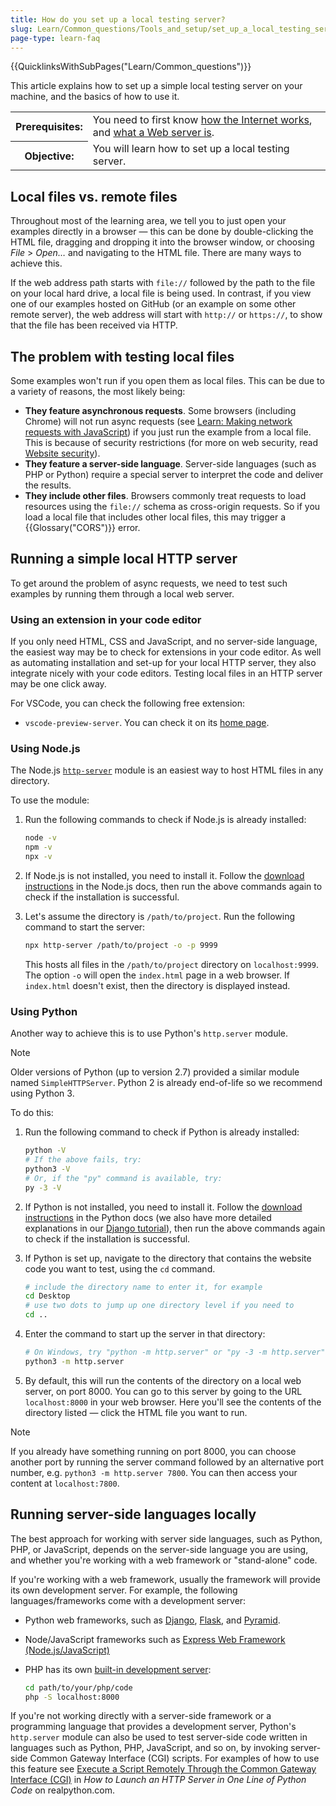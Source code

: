 ```yaml
---
title: How do you set up a local testing server?
slug: Learn/Common_questions/Tools_and_setup/set_up_a_local_testing_server
page-type: learn-faq
---
```


{{QuicklinksWithSubPages("Learn/Common_questions")}}

This article explains how to set up a simple local testing server on your machine, and the basics of how to use it.

<table>
  <tbody>
    <tr>
      <th scope="row">Prerequisites:</th>
      <td>
        You need to first know
        <a href="/en-US/docs/Learn/Common_questions/Web_mechanics/How_does_the_Internet_work"
          >how the Internet works</a
        >, and
        <a href="/en-US/docs/Learn/Common_questions/Web_mechanics/What_is_a_web_server"
          >what a Web server is</a
        >.
      </td>
    </tr>
    <tr>
      <th scope="row">Objective:</th>
      <td>You will learn how to set up a local testing server.</td>
    </tr>
  </tbody>
</table>

## Local files vs. remote files

Throughout most of the learning area, we tell you to just open your examples directly in a browser — this can be done by double-clicking the HTML file, dragging and dropping it into the browser window, or choosing _File_ > _Open…_ and navigating to the HTML file. There are many ways to achieve this.

If the web address path starts with `file://` followed by the path to the file on your local hard drive, a local file is being used. In contrast, if you view one of our examples hosted on GitHub (or an example on some other remote server), the web address will start with `http://` or `https://`, to show that the file has been received via HTTP.

## The problem with testing local files

Some examples won't run if you open them as local files. This can be due to a variety of reasons, the most likely being:

- **They feature asynchronous requests**. Some browsers (including Chrome) will not run async requests (see [Learn: Making network requests with JavaScript](/en-US/docs/Learn_web_development/Core/Scripting/Network_requests)) if you just run the example from a local file. This is because of security restrictions (for more on web security, read [Website security](/en-US/docs/Learn_web_development/Extensions/Server-side/First_steps/Website_security)).
- **They feature a server-side language**. Server-side languages (such as PHP or Python) require a special server to interpret the code and deliver the results.
- **They include other files**. Browsers commonly treat requests to load resources using the `file://` schema as cross-origin requests.
  So if you load a local file that includes other local files, this may trigger a {{Glossary("CORS")}} error.

## Running a simple local HTTP server

To get around the problem of async requests, we need to test such examples by running them through a local web server.

### Using an extension in your code editor

If you only need HTML, CSS and JavaScript, and no server-side language, the easiest way may be to check for extensions in your code editor. As well as automating installation and set-up for your local HTTP server, they also integrate nicely with your code editors. Testing local files in an HTTP server may be one click away.

For VSCode, you can check the following free extension:

- `vscode-preview-server`. You can check it on its [home page](https://marketplace.visualstudio.com/items?itemName=yuichinukiyama.vscode-preview-server).

### Using Node.js

The Node.js [`http-server`](https://www.npmjs.com/package/http-server) module is an easiest way to host HTML files in any directory.

To use the module:

1. Run the following commands to check if Node.js is already installed:

   ```bash
   node -v
   npm -v
   npx -v
   ```

2. If Node.js is not installed, you need to install it. Follow the [download instructions](https://nodejs.org/en/download/package-manager) in the Node.js docs, then run the above commands again to check if the installation is successful.

3. Let's assume the directory is `/path/to/project`. Run the following command to start the server:

   ```bash
   npx http-server /path/to/project -o -p 9999
   ```

   This hosts all files in the `/path/to/project` directory on `localhost:9999`. The option `-o` will open the `index.html` page in a web browser. If `index.html` doesn't exist, then the directory is displayed instead.

### Using Python

Another way to achieve this is to use Python's `http.server` module.

> [!NOTE]
> Older versions of Python (up to version 2.7) provided a similar module named `SimpleHTTPServer`. Python 2 is already end-of-life so we recommend using Python 3.

To do this:

1. Run the following command to check if Python is already installed:

   ```bash
   python -V
   # If the above fails, try:
   python3 -V
   # Or, if the "py" command is available, try:
   py -3 -V
   ```

2. If Python is not installed, you need to install it. Follow the [download instructions](https://www.python.org/downloads/) in the Python docs (we also have more detailed explanations in our [Django tutorial](/en-US/docs/Learn_web_development/Extensions/Server-side/Django/development_environment#installing_python_3)), then run the above commands again to check if the installation is successful.

3. If Python is set up, navigate to the directory that contains the website code you want to test, using the `cd` command.

   ```bash
   # include the directory name to enter it, for example
   cd Desktop
   # use two dots to jump up one directory level if you need to
   cd ..
   ```

4. Enter the command to start up the server in that directory:

   ```bash
   # On Windows, try "python -m http.server" or "py -3 -m http.server"
   python3 -m http.server
   ```

5. By default, this will run the contents of the directory on a local web server, on port 8000. You can go to this server by going to the URL `localhost:8000` in your web browser. Here you'll see the contents of the directory listed — click the HTML file you want to run.

> [!NOTE]
> If you already have something running on port 8000, you can choose another port by running the server command followed by an alternative port number, e.g. `python3 -m http.server 7800`. You can then access your content at `localhost:7800`.

## Running server-side languages locally

The best approach for working with server side languages, such as Python, PHP, or JavaScript, depends on the server-side language you are using, and whether you're working with a web framework or "stand-alone" code.

If you're working with a web framework, usually the framework will provide its own development server.
For example, the following languages/frameworks come with a development server:

- Python web frameworks, such as [Django](/en-US/docs/Learn_web_development/Extensions/Server-side/Django), [Flask](https://flask.palletsprojects.com/), and [Pyramid](https://trypyramid.com/).
- Node/JavaScript frameworks such as [Express Web Framework (Node.js/JavaScript)](/en-US/docs/Learn_web_development/Extensions/Server-side/Express_Nodejs)
- PHP has its own [built-in development server](https://www.php.net/manual/en/features.commandline.webserver.php):

  ```bash
  cd path/to/your/php/code
  php -S localhost:8000
  ```

If you're not working directly with a server-side framework or a programming language that provides a development server, Python's `http.server` module can also be used to test server-side code written in languages such as Python, PHP, JavaScript, and so on, by invoking server-side Common Gateway Interface (CGI) scripts.
For examples of how to use this feature see [Execute a Script Remotely Through the Common Gateway Interface (CGI)](https://realpython.com/python-http-server/#execute-a-script-remotely-through-the-common-gateway-interface-cgi) in _How to Launch an HTTP Server in One Line of Python Code_ on realpython.com.
